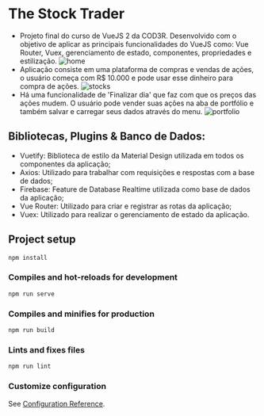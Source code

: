 # The Stock Trader
  - Projeto final do curso de VueJS 2 da COD3R. Desenvolvido com o objetivo de aplicar as principais funcionalidades do VueJS como: Vue Router, Vuex, gerenciamento de estado, componentes, propriedades e estilização.
  ![home](https://user-images.githubusercontent.com/61445336/78179483-a6484980-7437-11ea-8528-33fff64f9ab8.png)
  - Aplicação consiste em uma plataforma de compras e vendas de ações, o usuário começa com  R$ 10.000 e pode usar esse dinheiro para compra de ações.
  ![stocks](https://user-images.githubusercontent.com/61445336/78179990-7b122a00-7438-11ea-8e40-0e2bdf46e181.png)
  - Há uma funcionalidade de 'Finalizar dia' que faz com que os preços das ações mudem. O usuário pode vender suas ações na aba de       portfólio e também salvar e carregar seus dados através do menu.
  ![portfolio](https://user-images.githubusercontent.com/61445336/78179534-c11abe00-7437-11ea-84ab-7d91fb46dd73.png)
  
 ## Bibliotecas, Plugins & Banco de Dados:
 - Vuetify: Biblioteca de estilo da Material Design utilizada em todos os componentes da aplicação;
 - Axios: Utilizado para trabalhar com requisições e respostas com a base de dados;
 - Firebase: Feature de Database Realtime utilizada como base de dados da aplicação;
 - Vue Router: Utilizado para criar e registrar as rotas da aplicação;
 - Vuex: Utilizado para realizar o gerenciamento de estado da aplicação.
 
## Project setup
```
npm install
```

### Compiles and hot-reloads for development
```
npm run serve
```

### Compiles and minifies for production
```
npm run build
```

### Lints and fixes files
```
npm run lint
```

### Customize configuration
See [Configuration Reference](https://cli.vuejs.org/config/).
